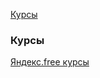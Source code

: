 [Курсы](#Курсы) 



### Курсы 
[Яндекс.free курсы 	](https://practicum.yandex.ru/catalog/free/)




